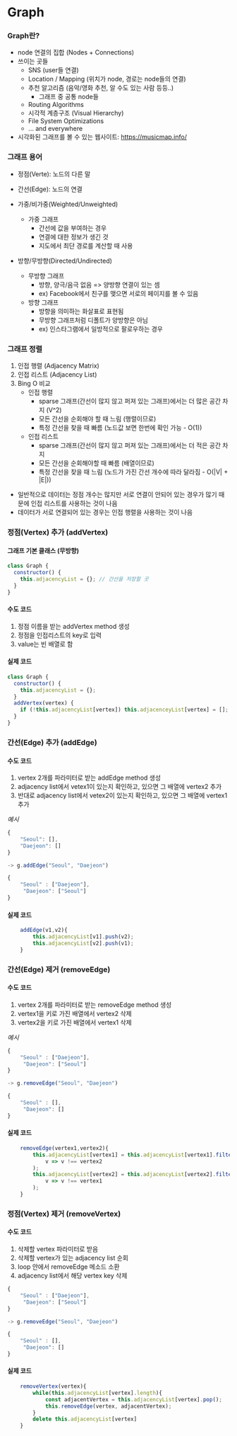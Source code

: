 # Graph

### Graph란?

- node 연결의 집합 (Nodes + Connections)
- 쓰이는 곳들
  - SNS (user들 연결)
  - Location / Mapping (위치가 node, 경로는 node들의 연결)
  - 추천 알고리즘 (음악/영화 추천, 알 수도 있는 사람 등등..)
    - 그래프 중 공통 node들
  - Routing Algorithms
  - 시각적 계층구조 (Visual Hierarchy)
  - File System Optimizations
  - ... and everywhere
- 시각화된 그래프를 볼 수 있는 웹사이트: https://musicmap.info/

### 그래프 용어

- 정점(Verte): 노드의 다른 말
- 간선(Edge): 노드의 연결
- 가중/비가중(Weighted/Unweighted)

  - 가중 그래프
    - 간선에 값을 부여하는 경우
    - 연결에 대한 정보가 생긴 것
    - 지도에서 최단 경로를 계산할 때 사용

- 방향/무방향(Directed/Undirected)
  - 무방향 그래프
    - 방향, 양극/음극 없음 => 양방향 연결이 있는 셈
    - ex) Facebook에서 친구를 맺으면 서로의 페이지를 볼 수 있음
  - 방향 그래프
    - 방향을 의미하는 화살표로 표현됨
    - 무방향 그래프처럼 디폴트가 양방향은 아님
    - ex) 인스타그램에서 일방적으로 팔로우하는 경우

### 그래프 정렬

1. 인접 행렬 (Adjacency Matrix)
2. 인접 리스트 (Adjacency List)
3. Bing O 비교
   - 인접 행렬
     - sparse 그래프(간선이 많지 않고 퍼져 있는 그래프)에서는 더 많은 공간 차지 (V^2)
     - 모든 간선을 순회해야 할 때 느림 (행렬이므로)
     - 특정 간선을 찾을 때 빠름 (노드값 보면 한번에 확인 가능 - O(1))
   - 인접 리스트
     - sparse 그래프(간선이 많지 않고 퍼져 있는 그래프)에서는 더 적은 공간 차지
     - 모든 간선을 순회해야할 때 빠름 (배열이므로)
     - 특정 간선을 찾을 때 느림 (노드가 가진 간선 개수에 따라 달라짐 - O(|V| + |E|))

- 일반적으로 데이터는 정점 개수는 많지만 서로 연결이 안되어 있는 경우가 많기 때문에 인접 리스트를 사용하는 것이 나음
- 데이터가 서로 연결되어 있는 경우는 인접 행렬을 사용하는 것이 나음

### 정점(Vertex) 추가 (addVertex)

#### 그래프 기본 클래스 (무방향)

```javascript
class Graph {
  constructor() {
    this.adjacencyList = {}; // 간선을 저장할 곳
  }
}
```

#### 수도 코드

1. 정점 이름을 받는 addVertex method 생성
2. 정점을 인접리스트의 key로 입력
3. value는 빈 배열로 함

#### 실제 코드

```javascript
class Graph {
  constructor() {
    this.adjacencyList = {};
  }
  addVertex(vertex) {
    if (!this.adjacencyList[vertex]) this.adjacenceyList[vertex] = [];
  }
}
```

### 간선(Edge) 추가 (addEdge)

#### 수도 코드

1. vertex 2개를 파라미터로 받는 addEdge method 생성
2. adjacency list에서 vetex1이 있는지 확인하고, 있으면 그 배열에 vertex2 추가
3. 반대로 adjacency list에서 vetex2이 있는지 확인하고, 있으면 그 배열에 vertex1 추가

*예시*

```javascript
{
    "Seoul": [],
    "Daejeon": []
}

-> g.addEdge("Seoul", "Daejeon")

{
    "Seoul" : ["Daejeon"],
     "Daejeon": ["Seoul"]
}

```

#### 실제 코드

```Javascript
    addEdge(v1,v2){
        this.adjacencyList[v1].push(v2);
        this.adjacencyList[v2].push(v1);
    }
```

### 간선(Edge) 제거 (removeEdge)  
#### 수도 코드
1. vertex 2개를 파라미터로 받는 removeEdge method 생성
2. vertex1을 키로 가진 배열에서 vertex2 삭제
3. vertex2을 키로 가진 배열에서 vertex1 삭제

*예시*

```javascript
{
    "Seoul" : ["Daejeon"],
     "Daejeon": ["Seoul"]
}

-> g.removeEdge("Seoul", "Daejeon")

{
    "Seoul" : [],
     "Daejeon": []
}

```

#### 실제 코드
```javascript
    removeEdge(vertex1,vertex2){
        this.adjacencyList[vertex1] = this.adjacencyList[vertex1].filter(
            v => v !== vertex2
        );
        this.adjacencyList[vertex2] = this.adjacencyList[vertex2].filter(
            v => v !== vertex1
        );
    }
```

### 정점(Vertex) 제거 (removeVertex)  
#### 수도 코드
1. 삭제할 vertex 파라미터로 받음
2. 삭제할 vertex가 있는 adjacency list 순회
3. loop 안에서 removeEdge 메소드 소환
4. adjacency list에서 해당 vertex key 삭제
```javascript
{
    "Seoul" : ["Daejeon"],
     "Daejeon": ["Seoul"]
}

-> g.removeEdge("Seoul", "Daejeon")

{
    "Seoul" : [],
     "Daejeon": []
}

```

#### 실제 코드
```javascript
    removeVertex(vertex){
        while(this.adjacencyList[vertex].length){
            const adjacentVertex = this.adjacencyList[vertex].pop();
            this.removeEdge(vertex, adjacentVertex);
        }
        delete this.adjacencyList[vertex]
    }
```
